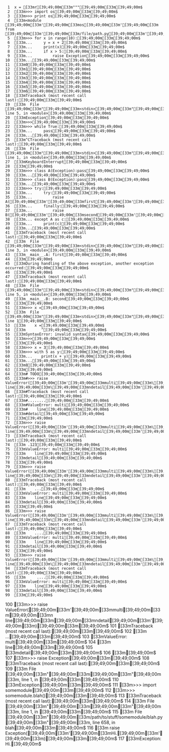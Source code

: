      1	x = [33mr[39;49;00m[33m"""[39;49;00m[33m[39;49;00m$
     2	[33m>>> import os[39;49;00m[33m[39;49;00m$
     3	[33m>>> print os[39;49;00m[33m[39;49;00m$
     4	[33m<module [39;49;00m[33m'[39;49;00m[33mos[39;49;00m[33m'[39;49;00m[33m from [39;49;00m[33m'[39;49;00m[33m/file/path.py[39;49;00m[33m'[39;49;00m[33m>[39;49;00m[33m[39;49;00m$
     5	[33m>>> for x in range(10):[39;49;00m[33m[39;49;00m$
     6	[33m...     y = x + 2[39;49;00m[33m[39;49;00m$
     7	[33m...     print(x)[39;49;00m[33m[39;49;00m$
     8	[33m...     if x > 5:[39;49;00m[33m[39;49;00m$
     9	[33m...         raise Exception[39;49;00m[33m[39;49;00m$
    10	[33m...[39;49;00m[33m[39;49;00m$
    11	[33m0[39;49;00m[33m[39;49;00m$
    12	[33m1[39;49;00m[33m[39;49;00m$
    13	[33m2[39;49;00m[33m[39;49;00m$
    14	[33m3[39;49;00m[33m[39;49;00m$
    15	[33m4[39;49;00m[33m[39;49;00m$
    16	[33m5[39;49;00m[33m[39;49;00m$
    17	[33m6[39;49;00m[33m[39;49;00m$
    18	[33mTraceback (most recent call last):[39;49;00m[33m[39;49;00m$
    19	[33m  File [39;49;00m[33m"[39;49;00m[33m<stdin>[39;49;00m[33m"[39;49;00m[33m, line 5, in <module>[39;49;00m[33m[39;49;00m$
    20	[33mException[39;49;00m[33m[39;49;00m$
    21	[33m>>>[39;49;00m[33m[39;49;00m$
    22	[33m>>> while True:[39;49;00m[33m[39;49;00m$
    23	[33m...     pass[39;49;00m[33m[39;49;00m$
    24	[33m...[39;49;00m[33m[39;49;00m$
    25	[33m^CTraceback (most recent call last):[39;49;00m[33m[39;49;00m$
    26	[33m  File [39;49;00m[33m"[39;49;00m[33m<stdin>[39;49;00m[33m"[39;49;00m[33m, line 1, in <module>[39;49;00m[33m[39;49;00m$
    27	[33mKeyboardInterrupt[39;49;00m[33m[39;49;00m$
    28	[33m[39;49;00m$
    29	[33m>>> class A(Exception):pass[39;49;00m[33m[39;49;00m$
    30	[33m...[39;49;00m[33m[39;49;00m$
    31	[33m>>> class B(Exception):pass[39;49;00m[33m[39;49;00m$
    32	[33m...[39;49;00m[33m[39;49;00m$
    33	[33m>>> try:[39;49;00m[33m[39;49;00m$
    34	[33m...     try:[39;49;00m[33m[39;49;00m$
    35	[33m...         raise A([39;49;00m[33m'[39;49;00m[33mfirst[39;49;00m[33m'[39;49;00m[33m)[39;49;00m[33m[39;49;00m$
    36	[33m...     finally:[39;49;00m[33m[39;49;00m$
    37	[33m...         raise B([39;49;00m[33m'[39;49;00m[33msecond[39;49;00m[33m'[39;49;00m[33m)[39;49;00m[33m[39;49;00m$
    38	[33m... except A as c:[39;49;00m[33m[39;49;00m$
    39	[33m...     print(c)[39;49;00m[33m[39;49;00m$
    40	[33m...[39;49;00m[33m[39;49;00m$
    41	[33mTraceback (most recent call last):[39;49;00m[33m[39;49;00m$
    42	[33m  File [39;49;00m[33m"[39;49;00m[33m<stdin>[39;49;00m[33m"[39;49;00m[33m, line 3, in <module>[39;49;00m[33m[39;49;00m$
    43	[33m__main__.A: first[39;49;00m[33m[39;49;00m$
    44	[33m[39;49;00m$
    45	[33mDuring handling of the above exception, another exception occurred:[39;49;00m[33m[39;49;00m$
    46	[33m[39;49;00m$
    47	[33mTraceback (most recent call last):[39;49;00m[33m[39;49;00m$
    48	[33m  File [39;49;00m[33m"[39;49;00m[33m<stdin>[39;49;00m[33m"[39;49;00m[33m, line 5, in <module>[39;49;00m[33m[39;49;00m$
    49	[33m__main__.B: second[39;49;00m[33m[39;49;00m$
    50	[33m[39;49;00m$
    51	[33m>>> x =[39;49;00m[33m[39;49;00m$
    52	[33m  File [39;49;00m[33m"[39;49;00m[33m<stdin>[39;49;00m[33m"[39;49;00m[33m, line 1[39;49;00m[33m[39;49;00m$
    53	[33m    x =[39;49;00m[33m[39;49;00m$
    54	[33m       ^[39;49;00m[33m[39;49;00m$
    55	[33mSyntaxError: invalid syntax[39;49;00m[33m[39;49;00m$
    56	[33m>>>[39;49;00m[33m[39;49;00m$
    57	[33m[39;49;00m$
    58	[33m>>> x = 3[39;49;00m[33m[39;49;00m$
    59	[33m>>> with 5 as y:[39;49;00m[33m[39;49;00m$
    60	[33m...    print(x + y)[39;49;00m[33m[39;49;00m$
    61	[33m...[39;49;00m[33m[39;49;00m$
    62	[33m8[39;49;00m[33m[39;49;00m$
    63	[33m[39;49;00m$
    64	[33m# TODO[39;49;00m[33m[39;49;00m$
    65	[33m#>>> raise ValueError([39;49;00m[33m'[39;49;00m[33mmulti[39;49;00m[33m\[39;49;00m[33mn    line[39;49;00m[33m\[39;49;00m[33mndetail[39;49;00m[33m'[39;49;00m[33m)[39;49;00m[33m[39;49;00m$
    66	[33m#Traceback (most recent call last):[39;49;00m[33m[39;49;00m$
    67	[33m#........[39;49;00m[33m[39;49;00m$
    68	[33m#ValueError: multi[39;49;00m[33m[39;49;00m$
    69	[33m#    line[39;49;00m[33m[39;49;00m$
    70	[33m#detail[39;49;00m[33m[39;49;00m$
    71	[33m[39;49;00m$
    72	[33m>>> raise ValueError([39;49;00m[33m'[39;49;00m[33mmulti[39;49;00m[33m\[39;49;00m[33mn    line[39;49;00m[33m\[39;49;00m[33mndetail[39;49;00m[33m'[39;49;00m[33m)[39;49;00m[33m[39;49;00m$
    73	[33mTraceback (most recent call last):[39;49;00m[33m[39;49;00m$
    74	[33m .123[39;49;00m[33m[39;49;00m$
    75	[33mValueError: multi[39;49;00m[33m[39;49;00m$
    76	[33m    line[39;49;00m[33m[39;49;00m$
    77	[33mdetail[39;49;00m[33m[39;49;00m$
    78	[33m[39;49;00m$
    79	[33m>>> raise ValueError([39;49;00m[33m'[39;49;00m[33mmulti[39;49;00m[33m\[39;49;00m[33mn    line[39;49;00m[33m\[39;49;00m[33mndetail[39;49;00m[33m'[39;49;00m[33m)[39;49;00m[33m[39;49;00m$
    80	[33mTraceback (most recent call last):[39;49;00m[33m[39;49;00m$
    81	[33m    ...[39;49;00m[33m[39;49;00m$
    82	[33mValueError: multi[39;49;00m[33m[39;49;00m$
    83	[33m    line[39;49;00m[33m[39;49;00m$
    84	[33mdetail[39;49;00m[33m[39;49;00m$
    85	[33m[39;49;00m$
    86	[33m>>> raise ValueError([39;49;00m[33m'[39;49;00m[33mmulti[39;49;00m[33m\[39;49;00m[33mn    line[39;49;00m[33m\[39;49;00m[33mndetail[39;49;00m[33m'[39;49;00m[33m)[39;49;00m[33m[39;49;00m$
    87	[33mTraceback (most recent call last):[39;49;00m[33m[39;49;00m$
    88	[33m    ....[39;49;00m[33m[39;49;00m$
    89	[33mValueError: multi[39;49;00m[33m[39;49;00m$
    90	[33m    line[39;49;00m[33m[39;49;00m$
    91	[33mdetail[39;49;00m[33m[39;49;00m$
    92	[33m[39;49;00m$
    93	[33m>>> raise ValueError([39;49;00m[33m'[39;49;00m[33mmulti[39;49;00m[33m\[39;49;00m[33mn    line[39;49;00m[33m\[39;49;00m[33mndetail[39;49;00m[33m'[39;49;00m[33m)[39;49;00m[33m[39;49;00m$
    94	[33mTraceback (most recent call last):[39;49;00m[33m[39;49;00m$
    95	[33m     ....[39;49;00m[33m[39;49;00m$
    96	[33mValueError: multi[39;49;00m[33m[39;49;00m$
    97	[33m    line[39;49;00m[33m[39;49;00m$
    98	[33mdetail[39;49;00m[33m[39;49;00m$
    99	[33m[39;49;00m$
   100	[33m>>> raise ValueError([39;49;00m[33m'[39;49;00m[33mmulti[39;49;00m[33m\[39;49;00m[33mn    line[39;49;00m[33m\[39;49;00m[33mndetail[39;49;00m[33m'[39;49;00m[33m)[39;49;00m[33m[39;49;00m$
   101	[33mTraceback (most recent call last):[39;49;00m[33m[39;49;00m$
   102	[33m  ...[39;49;00m[33m[39;49;00m$
   103	[33mValueError: multi[39;49;00m[33m[39;49;00m$
   104	[33m    line[39;49;00m[33m[39;49;00m$
   105	[33mdetail[39;49;00m[33m[39;49;00m$
   106	[33m[39;49;00m$
   107	[33m>>> raise Exception[39;49;00m[33m[39;49;00m$
   108	[33mTraceback (most recent call last):[39;49;00m[33m[39;49;00m$
   109	[33m  File [39;49;00m[33m"[39;49;00m[33m<stdin>[39;49;00m[33m"[39;49;00m[33m, line 1, in <module>[39;49;00m[33m[39;49;00m$
   110	[33mException[39;49;00m[33m[39;49;00m$
   111	[33m>>> import somemodule[39;49;00m[33m[39;49;00m$
   112	[33m>>> somemodule.blah()[39;49;00m[33m[39;49;00m$
   113	[33mTraceback (most recent call last):[39;49;00m[33m[39;49;00m$
   114	[33m  File [39;49;00m[33m"[39;49;00m[33m<stdin>[39;49;00m[33m"[39;49;00m[33m, line 1, in <module>[39;49;00m[33m[39;49;00m$
   115	[33m  File [39;49;00m[33m"[39;49;00m[33m/path/to/stuff/somemodule/blah.py[39;49;00m[33m"[39;49;00m[33m, line 658, in blah[39;49;00m[33m[39;49;00m$
   116	[33m    raise Exception([39;49;00m[33m'[39;49;00m[33mHi.[39;49;00m[33m'[39;49;00m[33m)[39;49;00m[33m[39;49;00m$
   117	[33mException: Hi.[39;49;00m$

